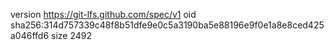 version https://git-lfs.github.com/spec/v1
oid sha256:314d757339c48f8b51dfe9e0c5a3190ba5e88196e9f0e1a8e8ced425a046ffd6
size 2492
